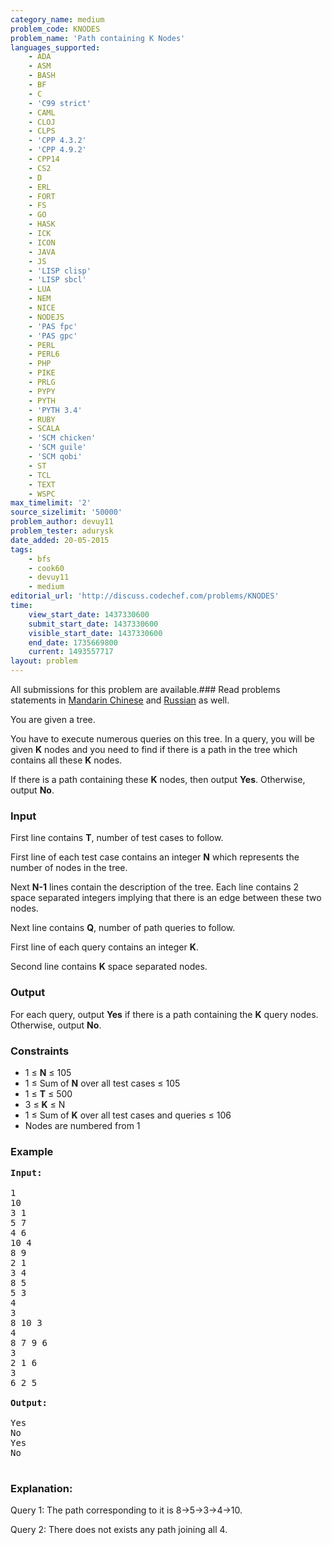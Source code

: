 ```yaml
---
category_name: medium
problem_code: KNODES
problem_name: 'Path containing K Nodes'
languages_supported:
    - ADA
    - ASM
    - BASH
    - BF
    - C
    - 'C99 strict'
    - CAML
    - CLOJ
    - CLPS
    - 'CPP 4.3.2'
    - 'CPP 4.9.2'
    - CPP14
    - CS2
    - D
    - ERL
    - FORT
    - FS
    - GO
    - HASK
    - ICK
    - ICON
    - JAVA
    - JS
    - 'LISP clisp'
    - 'LISP sbcl'
    - LUA
    - NEM
    - NICE
    - NODEJS
    - 'PAS fpc'
    - 'PAS gpc'
    - PERL
    - PERL6
    - PHP
    - PIKE
    - PRLG
    - PYPY
    - PYTH
    - 'PYTH 3.4'
    - RUBY
    - SCALA
    - 'SCM chicken'
    - 'SCM guile'
    - 'SCM qobi'
    - ST
    - TCL
    - TEXT
    - WSPC
max_timelimit: '2'
source_sizelimit: '50000'
problem_author: devuy11
problem_tester: adurysk
date_added: 20-05-2015
tags:
    - bfs
    - cook60
    - devuy11
    - medium
editorial_url: 'http://discuss.codechef.com/problems/KNODES'
time:
    view_start_date: 1437330600
    submit_start_date: 1437330600
    visible_start_date: 1437330600
    end_date: 1735669800
    current: 1493557717
layout: problem
---
```

All submissions for this problem are available.###  Read problems statements in [Mandarin Chinese](http://www.codechef.com/download/translated/COOK60/mandarin/KNODES.pdf) and [Russian](http://www.codechef.com/download/translated/COOK60/russian/KNODES.pdf) as well.

You are given a tree.

You have to execute numerous queries on this tree. In a query, you will be given **K** nodes and you need to find if there is a path in the tree which contains all these **K** nodes.

If there is a path containing these **K** nodes, then output **Yes**. Otherwise, output **No**.

### Input

First line contains **T**, number of test cases to follow.

First line of each test case contains an integer **N** which represents the number of nodes in the tree.

Next **N-1** lines contain the description of the tree. Each line contains 2 space separated integers implying that there is an edge between these two nodes.

Next line contains **Q**, number of path queries to follow.

First line of each query contains an integer **K**.

Second line contains **K** space separated nodes.

### Output

For each query, output **Yes** if there is a path containing the **K** query nodes. Otherwise, output **No**.

### Constraints

- 1 ≤ **N** ≤ 105
- 1 ≤ Sum of **N** over all test cases ≤ 105
- 1 ≤ **T** ≤ 500
- 3 ≤ **K** ≤ N
- 1 ≤ Sum of **K** over all test cases and queries ≤ 106
- Nodes are numbered from 1

### Example

<pre><b>Input:</b>

1
10
3 1
5 7
4 6
10 4
8 9
2 1
3 4
8 5
5 3
4
3
8 10 3
4
8 7 9 6
3
2 1 6
3
6 2 5

<b>Output:</b>

Yes
No
Yes
No

</pre>
### Explanation: 

Query 1: The path corresponding to it is 8-&gt;5-&gt;3-&gt;4-&gt;10.

Query 2: There does not exists any path joining all 4.
